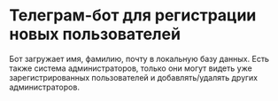 # Телеграм-бот для регистрации новых пользователей
Бот загружает имя, фамилию, почту в локальную базу данных. 
Есть также система администраторов, только они могут видеть уже зарегистрированных пользователей и добавлять/удалять других администраторов.

